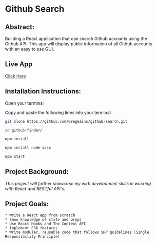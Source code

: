 <!-- TITLE AREA -->

# **Github Search**

<!-- ABSTRACT / EXPLANATION  -->
## **Abstract:**

Building a React application that can search Github accounts using the Github API. This app will display public information of all Github accounts with an easy to use GUI.

## **Live App**
  [Click Here](https://www.humphreycode.com/hubsearch/) 

<!-- INSTALLATION AREA -->

## **Installation Instructions:**

Open your terminal

Copy and paste the following lines into your terminal

```bash
git clone https://github.com/GregGains/github-search.git
```

```bash
cd github-finder/
```

```bash
npm install
```

```bash
npm install node-sass
```

```bash
npm start
```

<!-- Live App  AREA  -->

<!-- PROJECT BACKGROUND AREA -->

## **Project Background:**

_This project will further showcase my web development skills in working with React and RESTful API's._

## **Project Goals:**

    * Write a React app from scratch
    * Show knowledge of state and props
    * Use React Hooks and The Context API
    * Implement ES6 features
    * Write modular, reusable code that follows SRP guidelines (Single Responsibility Principle)
